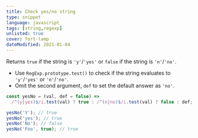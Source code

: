 ```yaml
---
title: Check yes/no string
type: snippet
language: javascript
tags: [string,regexp]
unlisted: true
cover: fort-lamp
dateModified: 2021-01-04
---
```


Returns `true` if the string is `'y'`/`'yes'` or `false` if the string is `'n'`/`'no'`.

- Use `RegExp.prototype.test()` to check if the string evaluates to `'y'`/`'yes'` or `'n'`/`'no'`.
- Omit the second argument, `def` to set the default answer as `'no'`.

```js
const yesNo = (val, def = false) =>
  /^(y|yes)$/i.test(val) ? true : /^(n|no)$/i.test(val) ? false : def;
```

```js
yesNo('Y'); // true
yesNo('yes'); // true
yesNo('No'); // false
yesNo('Foo', true); // true
```
